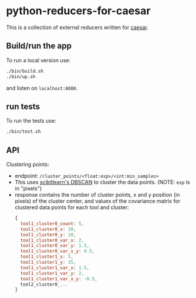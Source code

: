 # python-reducers-for-caesar

This is a collection of external reducers written for [caesar](https://github.com/zooniverse/caesar).

## Build/run the app
To run a local version use:
```bash
./bin/build.sh
./bin/up.sh
```
and listen on `localhost:8000`.

## run tests
To run the tests use:
```bash
./bin/test.sh
```

## API
Clustering points:
  - endpoint: `/cluster_points/<float:esp>/<int:min_samples>`
  - This uses [scikitlearn's DBSCAN](http://scikit-learn.org/stable/modules/generated/sklearn.cluster.DBSCAN.html#sklearn.cluster.DBSCAN) to cluster the data points. (NOTE: `esp` is in "pixels")
  - response contains the number of cluster points, x and y position (in pixels) of the cluster center, and values of the covariance matrix for clustered data points for each tool and cluster:
    ```js
    {
      tool1_cluster0_count: 5,
      tool1_cluster0_x: 20,
      tool1_cluster0_y: 10,
      tool1_cluster0_var_x: 2,
      tool1_cluster0_var_y: 1.5,
      tool1_cluster0_var_x_y: 0.5,
      tool1_cluster1_x: 5,
      tool1_cluster1_y: 35,
      tool1_cluster1_var_x: 1.5,
      tool1_cluster1_var_y: 2,
      tool1_cluster1_var_x_y: -0.5,
      tool2_cluster0_...
    }
    ```
